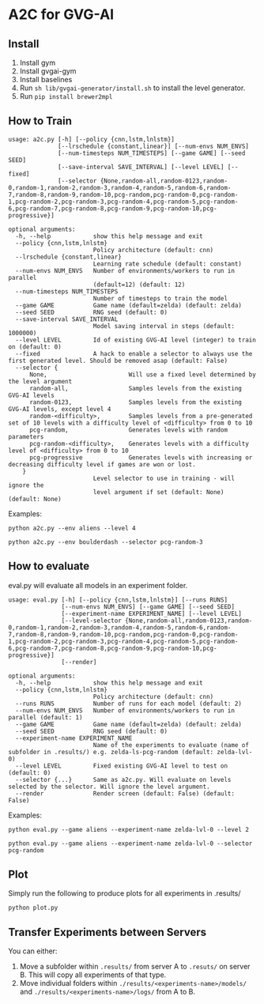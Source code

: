 # A2C for GVG-AI

## Install
1. Install gym
2. Install gvgai-gym
3. Install baselines
4. Run `sh lib/gvgai-generator/install.sh` to install the level generator.
5. Run `pip install brewer2mpl`

## How to Train
```
usage: a2c.py [-h] [--policy {cnn,lstm,lnlstm}]
              [--lrschedule {constant,linear}] [--num-envs NUM_ENVS]
              [--num-timesteps NUM_TIMESTEPS] [--game GAME] [--seed SEED]
              [--save-interval SAVE_INTERVAL] [--level LEVEL] [--fixed]
              [--selector {None,random-all,random-0123,random-0,random-1,random-2,random-3,random-4,random-5,random-6,random-7,random-8,random-9,random-10,pcg-random,pcg-random-0,pcg-random-1,pcg-random-2,pcg-random-3,pcg-random-4,pcg-random-5,pcg-random-6,pcg-random-7,pcg-random-8,pcg-random-9,pcg-random-10,pcg-progressive}]

optional arguments:
  -h, --help            show this help message and exit
  --policy {cnn,lstm,lnlstm}
                        Policy architecture (default: cnn)
  --lrschedule {constant,linear}
                        Learning rate schedule (default: constant)
  --num-envs NUM_ENVS   Number of environments/workers to run in parallel
                        (default=12) (default: 12)
  --num-timesteps NUM_TIMESTEPS  
                        Number of timesteps to train the model
  --game GAME           Game name (default=zelda) (default: zelda)
  --seed SEED           RNG seed (default: 0)
  --save-interval SAVE_INTERVAL
                        Model saving interval in steps (default: 1000000)
  --level LEVEL         Id of existing GVG-AI level (integer) to train on (default: 0)
  --fixed               A hack to enable a selector to always use the first generated level. Should be removed asap (default: False)
  --selector {
      None,                       Will use a fixed level determined by the level argument
      random-all,                 Samples levels from the existing GVG-AI levels
      random-0123,                Samples levels from the existing GVG-AI levels, except level 4
      random-<difficulty>,        Samples levels from a pre-generated set of 10 levels with a difficulty level of <difficulty> from 0 to 10
      pcg-random,                 Generates levels with random parameters
      pcg-random-<difficulty>,    Generates levels with a difficulty level of <difficulty> from 0 to 10
      pcg-progressive             Generates levels with increasing or decreasing difficulty level if games are won or lost.
    }
                        Level selector to use in training - will ignore the
                        level argument if set (default: None) (default: None)
```

Examples:
```
python a2c.py --env aliens --level 4
```
```
python a2c.py --env boulderdash --selector pcg-random-3
```
## How to evaluate
eval.py will evaluate all models in an experiment folder.

```
usage: eval.py [-h] [--policy {cnn,lstm,lnlstm}] [--runs RUNS]
               [--num-envs NUM_ENVS] [--game GAME] [--seed SEED]
               [--experiment-name EXPERIMENT_NAME] [--level LEVEL]
               [--level-selector {None,random-all,random-0123,random-0,random-1,random-2,random-3,random-4,random-5,random-6,random-7,random-8,random-9,random-10,pcg-random,pcg-random-0,pcg-random-1,pcg-random-2,pcg-random-3,pcg-random-4,pcg-random-5,pcg-random-6,pcg-random-7,pcg-random-8,pcg-random-9,pcg-random-10,pcg-progressive}]
               [--render]

optional arguments:
  -h, --help            show this help message and exit
  --policy {cnn,lstm,lnlstm}
                        Policy architecture (default: cnn)
  --runs RUNS           Number of runs for each model (default: 2)
  --num-envs NUM_ENVS   Number of environments/workers to run in parallel (default: 1)
  --game GAME           Game name (default=zelda) (default: zelda)
  --seed SEED           RNG seed (default: 0)
  --experiment-name EXPERIMENT_NAME
                        Name of the experiments to evaluate (name of subfolder in .results/) e.g. zelda-ls-pcg-random (default: zelda-lvl-0)
  --level LEVEL         Fixed existing GVG-AI level to test on (default: 0)
  --selector {...}      Same as a2c.py. Will evaluate on levels selected by the selector. Will ignore the level argument.
  --render              Render screen (default: False) (default: False)
  ```
  
Examples:
```
python eval.py --game aliens --experiment-name zelda-lvl-0 --level 2
```
```
python eval.py --game aliens --experiment-name zelda-lvl-0 --selector pcg-random
```
  
## Plot
Simply run the following to produce plots for all experiments in .results/
```
python plot.py
```
  
## Transfer Experiments between Servers
You can either:
1. Move a subfolder within `.results/` from server A to `.resuts/` on server B. This will copy all experiments of that type.
2. Move individual folders within `./results/<experiments-name>/models/` and `./results/<experiments-name>/logs/` from A to B.
